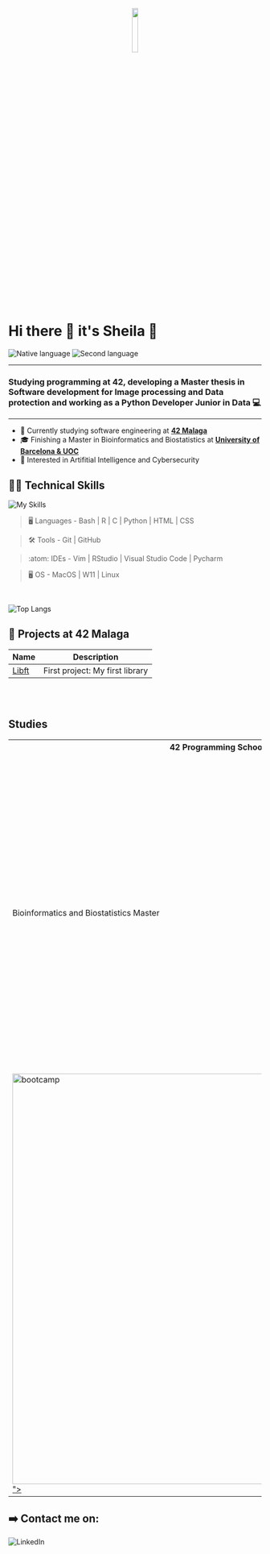 <p align="center"><img width=15%" src="" alt="" /></p>

# Hi there 👋 it's Sheila 🤗
 <p>
        <img src="https://img.shields.io/badge/Nat-🇪🇸-%23aaaaaa.svg?style=flat" alt="Native language"/>
        <img src="https://img.shields.io/badge/C1-🇬🇧-%23aaaaaa.svg?style=flat" alt="Second language"/>
   </p>

---

### Studying programming at 42, developing a Master thesis in Software development for Image processing and Data protection and working as a Python Developer Junior in Data 💻

---

- 🔭 Currently studying software engineering at **<a href="https://www.42malaga.com/"> 42 Malaga</a>**
- 🎓 Finishing a Master in Bioinformatics and Biostatistics at **<a href="https://campus.uoc.edu/"> University of Barcelona & UOC </a>**
- 👀 Interested in Artifitial Intelligence and Cybersecurity

## 🧑‍💻 Technical Skills

![My Skills](https://skillicons.dev/icons?i=c,bash,python,r,vim,vscode,git,html,css,github)

> :desktop_computer:  Languages - Bash | R | C | Python | HTML | CSS

> :hammer_and_wrench:  Tools -  Git | GitHub 

> :atom:  IDEs -   Vim | RStudio | Visual Studio Code | Pycharm

> :desktop_computer: OS - MacOS | W11 | Linux

<br>

![Top Langs](https://github-readme-stats.vercel.app/api/top-langs/?username=Sheifc&layout=compact&theme=dark&hide_border=true)

## 💾 Projects at 42 Malaga
|	Name												|	Description										|
|-------------------------------------------------------|---------------------------------------------------|
|	[Libft](https://github.com/Sheifc/Libft-42cursus-My-first-library-in-C) |  First project: My first library | 

<br>

<br>

<h2>Studies</h2>

<table style="width:100%">
  <tr>
    <th>42 Programming School</th>
    <th><a href="https://github.com/oakoudad/badge42"><img src="https://badge.mediaplus.ma/greenbinary/sheferna?1337Badge=off&UM6P=off" alt="sheferna's 42 stats" /></a></th>
  </tr>
  <tr>
    <td>Bioinformatics and Biostatistics Master</td>
    <td><a href="https://github.com/oakoudad/badge42"><img width="626" alt="notas" src="https://github.com/Sheifc/Sheifc/assets/115345487/bbd58baa-bd78-4136-ac27-2f42953a10df"></a></td>
  </tr>
   <tr>
    <td><a href="https://github.com/oakoudad/badge42"><img width="815" alt="bootcamp" src="https://github.com/Sheifc/Sheifc/assets/115345487/a4c01e7c-34a4-4600-8d00-c4c9bf99f205">
   "></a></td>
  </tr>
</table>

## ➡️ Contact me on: 
![LinkedIn](https://img.shields.io/static/v1?label=&message=LinkedIn&color=0e76a8&logo=linkedin&logoColor=white&style=for-the-badge)


